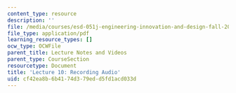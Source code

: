```yaml
---
content_type: resource
description: ''
file: /media/courses/esd-051j-engineering-innovation-and-design-fall-2012/cf42ea8b6b4174d379edd5fd1acd033d_MITESD_051JF12_Lec10RecAu.pdf
file_type: application/pdf
learning_resource_types: []
ocw_type: OCWFile
parent_title: Lecture Notes and Videos
parent_type: CourseSection
resourcetype: Document
title: 'Lecture 10: Recording Audio'
uid: cf42ea8b-6b41-74d3-79ed-d5fd1acd033d
---
```

